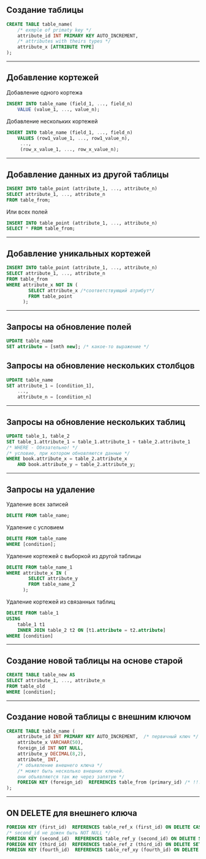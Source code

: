 ## **Создание таблицы**
```SQL
CREATE TABLE table_name(
    /* exmple of primaty key */
    attribute_id INT PRIMARY KEY AUTO_INCREMENT, 
    /* attributes with theirs types */
    attribute_x [ATTRIBUTE TYPE]
);
```
___
## **Добавление кортежей**

Добавление одного кортежа
``` SQL
INSERT INTO table_name (field_1, ..., field_n)  
    VALUE (value_1, ..., value_n);
```
Добавление нескольких кортежей
``` SQL
INSERT INTO table_name (field_1, ..., field_n)  
    VALUES (row1_value_1, ..., row1_value_n),  
     ...,   
     (row_x_value_1, ..., row_x_value_n);  
```
___
## **Добавление данных из другой таблицы**
``` SQL
INSERT INTO table_point (attribute_1, ..., attribute_n) 
SELECT attribute_1, ..., attribute_n 
FROM table_from;
```
Или всех полей
``` SQL
INSERT INTO table_point (attribute_1, ..., attribute_n)
SELECT * FROM table_from;
```
___
## **Добавление уникальных кортежей**
``` SQL
INSERT INTO table_point (attribute_1, ..., attribute_n) 
SELECT attribute_1, ..., attribute_n 
FROM table_from
WHERE attribute_x NOT IN (
        SELECT attribute_x /*соответствующий атрибут*/ 
        FROM table_point
      );
```
___
## **Запросы на обновление полей**
``` SQL
UPDATE table_name 
SET attribute = [smth new]; /* какое-то выражение */
```
## **Запросы на обновление нескольких столбцов**
``` SQL
UPDATE table_name 
SET attribute_1 = [condition_1],
    ...,
    attribute_n = [condition_n]
```
___
## **Запросы на обновление нескольких таблиц**
``` SQL
UPDATE table_1, table_2 
SET table_1.attribute_1 = table_1.attribute_1 + table_2.attribute_1
/* WHERE - Обязательно! */
/* условие, при котором обновляются данные */
WHERE book.attribute_x = table_2.attribute_x 
    AND book.attribute_y = table_2.attribute_y;
```
___
## **Запросы на удаление**  
Удаление всех записей
``` SQL
DELETE FROM table_name;
```
Удаление с условием
``` SQL
DELETE FROM table_name
WHERE [condition];
```
Удаление кортежей с выборкой из другой таблицы
``` SQL
DELETE FROM table_name_1 
WHERE attribute_x IN (
        SELECT attribute_y 
        FROM table_name_2
      );
```
Удаление кортежей из связанных таблиц
``` SQL
DELETE FROM table_1
USING 
    table_1 t1
    INNER JOIN table_2 t2 ON [t1.attribute = t2.attribute]
WHERE [condition]
```
___
## **Создание новой таблицы на основе старой**
``` SQL
CREATE TABLE table_new AS
SELECT attribute_1, ..., attribute_n
FROM table_old
WHERE [condition];
```
___
## **Создание новой таблицы с внешним ключом**
``` SQL
CREATE TABLE table_name (
    attribute_id INT PRIMARY KEY AUTO_INCREMENT,  /* первичный ключ */
    attribute_x VARCHAR(50), 
    foreign_id INT NOT NULL, 
    attribute_y DECIMAL(8,2), 
    attribute_ INT, 
    /* объявление внешнего ключа */
    /* может быть несколько внешних ключей. 
    они объявляются так же через запятую */
    FOREIGN KEY (foreign_id)  REFERENCES table_from (primary_id) /* !!!названия foreign_id = primary_id */ 
);
```
___
## **ON DELETE для внешнего ключа**
``` SQL
FOREIGN KEY (first_id)  REFERENCES table_ref_x (first_id) ON DELETE CASCADE,
/* second_id не дожен быть NOT NULL */
FOREIGN KEY (second_id)  REFERENCES table_ref_y (second_id) ON DELETE SET NULL,
FOREIGN KEY (third_id)  REFERENCES table_ref_z (third_id) ON DELETE SET DEFAULT,
FOREIGN KEY (fourth_id)  REFERENCES table_ref_xy (fourth_id) ON DELETE RESTRICT
```